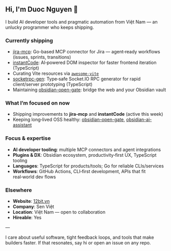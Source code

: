 ## Hi, I'm Duoc Nguyen 👋

I build AI developer tools and pragmatic automation from Việt Nam — an unlucky programmer who keeps shipping.

### Currently shipping
- [jira-mcp](https://github.com/nguyenvanduocit/jira-mcp): Go-based MCP connector for Jira — agent‑ready workflows (issues, sprints, transitions)
- [instantCode](https://github.com/nguyenvanduocit/instantCode): AI‑powered DOM inspector for faster frontend iteration (TypeScript)
- Curating Vite resources via [`awesome-vite`](https://github.com/nguyenvanduocit/awesome-vite)
- [socketrpc-gen](https://github.com/nguyenvanduocit/socketrpc-gen): Type‑safe Socket.IO RPC generator for rapid client/server prototyping (TypeScript)
- Maintaining [obsidian-open-gate](https://github.com/nguyenvanduocit/obsidian-open-gate): bridge the web and your Obsidian vault

### What I’m focused on now
- Shipping improvements to **jira‑mcp** and **instantCode** (active this week)
- Keeping long‑lived OSS healthy: [obsidian-open-gate](https://github.com/nguyenvanduocit/obsidian-open-gate), [obsidian-ai-assistant](https://github.com/nguyenvanduocit/obsidian-ai-assistant)

### Focus & expertise
- **AI developer tooling**: multiple MCP connectors and agent integrations
- **Plugins & DX**: Obsidian ecosystem, productivity‑first UX, TypeScript tooling
- **Languages**: TypeScript for products/tools; Go for reliable CLIs/services
- **Workflows**: GitHub Actions, CLI‑first development, APIs that fit real‑world dev flows

### Elsewhere
- **Website**: [12bit.vn](https://12bit.vn)
- **Company**: Sen Việt
- **Location**: Việt Nam — open to collaboration
- **Hireable**: Yes

—

I care about useful software, tight feedback loops, and tools that make builders faster. If that resonates, say hi or open an issue on any repo.
